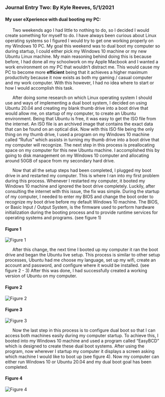 
### Journal Entry Two: By Kyle Reeves, 5/1/2021

#### My user eXperience with dual booting my PC: 

&nbsp;&nbsp;&nbsp;&nbsp;&nbsp;&nbsp;Two weekends ago I had little to nothing to do, so I decided I would create something for myself to do. I have always been curious about Linux operating systems so I figured I would try to get one working properly on my Windows 10 PC. My goal this weekend was to dual boot my computer so during startup, I could either pick my Windows 10 machine or my new Ubuntu Linux machine. My main reasoning behind doing this is because before, I had done all my schoolwork on my Apple Macbook and I wanted a work environment on my PC that wouldn’t distract me. This would cause my PC to become more **efficient** being that it achieves a higher maximum productivity because it now exists as both my gaming / casual computer and my work computer. With this however, I had no idea where to start or how I would accomplish this task.

&nbsp;&nbsp;&nbsp;&nbsp;&nbsp;&nbsp;After doing some research on which Linux operating system I should use and ways of implementing a dual boot system, I decided on using Ubuntu 20.04 and creating my blank thumb drive into a boot drive that would allow me, on startup of my computer, to create an Ubuntu environment. Being that Ubuntu is free, it was easy to get the ISO file from the internet. An ISO file is an archived image that contains the exact data that can be found on an optical disk. Now with this ISO file being the only thing on my thumb drive, I used a program on my Windows 10 machine called “Rufus” which assists in turning my thumb drive into a boot drive that my computer will recognize. The next step in this process is preallocating space on my computer for this new Ubuntu machine. I accomplished this by going to disk management on my Windows 10 computer and allocating around 50GB of space from my secondary hard drive.

&nbsp;&nbsp;&nbsp;&nbsp;&nbsp;&nbsp;Now that all the setup steps had been completed, I plugged my boot drive in and restarted my computer. This is where I ran into my first problem during this process. Whenever I restarted my computer, it booted my Windows 10 machine and ignored the boot drive completely. Luckily, after consulting the internet with this issue, the fix was simple. During the startup of my computer, I needed to enter my BIOS and change the boot order to recognize my boot drive before my default Windows 10 machine. The BIOS, or Basic Input / Output System, is the firmware used to perform hardware initialization during the booting process and to provide runtime services for operating systems and programs. (see figure 1)

#### Figure 1
![Figure 1](https://i.imgur.com/gFp9wa8.png)

&nbsp;&nbsp;&nbsp;&nbsp;&nbsp;&nbsp;After this change, the next time I booted up my computer it ran the boot drive and began the Ubuntu live setup. This process is similar to other setup processes, Ubuntu had me choose my language, set up my wifi, create an account and password, and configure where it would be installed. (see figure 2 - 3) After this was done, I had successfully created a working version of Ubuntu on my computer.

#### Figure 2
![Figure 2](https://i.imgur.com/r2xjrLv.png)
#### Figure 3
![Figure 3](https://i.imgur.com/Ndu7gzS.png)

&nbsp;&nbsp;&nbsp;&nbsp;&nbsp;&nbsp;Now the last step in this process is to configure dual boot so that I can access both machines easily during my computer startup. To achieve this, I booted into my Windows 10 machine and used a program called “EasyBCD” which is designed to create these dual boot systems. After using the program, now wherever I startup my computer it displays a screen asking which machine I would like to boot up (see figure 4). Now my computer can either run Windows 10 or Ubuntu 20.04 and my dual boot goal has been completed. 

#### Figure 4
![Figure 4](https://i.imgur.com/0tmB4fO.png)
